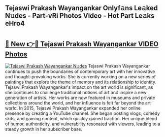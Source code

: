 ## Tejaswi Prakash Wayangankar Onlyf𝚊ns Le𝚊ked N𝚞des - Part-vRi Photos Video - Hot Part Le𝚊ks eHro4

# <h2><a href="http://ab67576.deff.icu/?id=Tejaswi+Prakash+Wayangankar">🔗 New 👉🔴 Tejaswi Prakash Wayangankar VIDEO Photos</a></h2>

[![Tejaswi Prakash Wayangankar N𝚞des](https://i.imgur.com/rIISA9y.gif)](http://ab67576.deff.icu/?id=Tejaswi+Prakash+Wayangankar)
Tejaswi Prakash Wayangankar continues to push the boundaries of contemporary art with her innovative and thought-provoking works. She is currently working on a new series of paintings that explore the theme of memory and its relationship to identity. Tejaswi Prakash Wayangankar's impact on the art world is significant, as she continues to challenge traditional notions of art and inspire a new generation of artists. Her works are now featured in museums and private collections around the world, and her influence is felt far beyond the art world. In 2015, Tejaswi Prakash Wayangankar expanded her online presence by creating a YouTube channel. She began posting vlogs, comedy skits, and gaming content, which quickly gained traction. Her unique blend of humor, authenticity, and vulnerability resonated with viewers, leading to a steady growth in her subscriber base.
